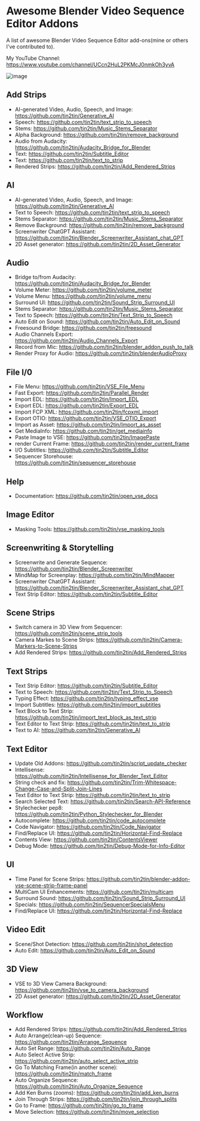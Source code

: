 # Awesome Blender Video Sequence Editor Addons
A list of awesome Blender Video Sequence Editor add-ons(mine or others I've contributed to).

My YouTube Channel: https://www.youtube.com/channel/UCcn2HuL2PKMcJ0nmkOh3yvA

![image](https://user-images.githubusercontent.com/1322593/236997265-9ebaaf3a-8e6e-48a4-bce4-547b6eb252e7.png)


## Add Strips
* AI-generated Video, Audio, Speech, and Image: https://github.com/tin2tin/Generative_AI
* Speech: https://github.com/tin2tin/text_strip_to_speech
* Stems: https://github.com/tin2tin/Music_Stems_Separator
* Alpha Background: https://github.com/tin2tin/remove_background
* Audio from Audacity: https://github.com/tin2tin/Audacity_Bridge_for_Blender
* Text: https://github.com/tin2tin/Subtitle_Editor
* Text: https://github.com/tin2tin/text_to_strip
* Rendered Strips: https://github.com/tin2tin/Add_Rendered_Strips

## AI
* AI-generated Video, Audio, Speech, and Image: https://github.com/tin2tin/Generative_AI
* Text to Speech: https://github.com/tin2tin/text_strip_to_speech
* Stems Separator: https://github.com/tin2tin/Music_Stems_Separator
* Remove Background: https://github.com/tin2tin/remove_background
* Screenwriter ChatGPT Assistant: https://github.com/tin2tin/Blender_Screenwriter_Assistant_chat_GPT
* 2D Asset generator: https://github.com/tin2tin/2D_Asset_Generator

## Audio
* Bridge to/from Audacity: https://github.com/tin2tin/Audacity_Bridge_for_Blender
* Volume Meter: https://github.com/tin2tin/volume_meter
* Volume Menu: https://github.com/tin2tin/volume_menu
* Surround UI: https://github.com/tin2tin/Sound_Strip_Surround_UI
* Stems Separator: https://github.com/tin2tin/Music_Stems_Separator
* Text to Speech: https://github.com/tin2tin/Text_Strip_to_Speech
* Auto Edit on Sound: https://github.com/tin2tin/Auto_Edit_on_Sound
* Freesound Bridge: https://github.com/tin2tin/freesound
* Audio Channels Export: https://github.com/tin2tin/Audio_Channels_Export
* Record from Mic: https://github.com/tin2tin/blender_addon_push_to_talk
* Render Proxy for Audio: https://github.com/tin2tin/blenderAudioProxy

## File I/0
* File Menu: https://github.com/tin2tin/VSE_File_Menu
* Fast Export: https://github.com/tin2tin/Parallel_Render
* Import EDL: https://github.com/tin2tin/Import_EDL
* Export EDL: https://github.com/tin2tin/Export_EDL
* Import FCP XML: https://github.com/tin2tin/fcpxml_import
* Export OTIO: https://github.com/tin2tin/VSE_OTIO_Export
* Import as Asset: https://github.com/tin2tin/Import_as_asset
* Get MediaInfo: https://github.com/tin2tin/get_mediainfo
* Paste Image to VSE: https://github.com/tin2tin/ImagePaste
* render Current Frame: https://github.com/tin2tin/render_current_frame
* I/O Subtitles: https://github.com/tin2tin/Subtitle_Editor
* Sequencer Storehouse: https://github.com/tin2tin/sequencer_storehouse

## Help
* Documentation: https://github.com/tin2tin/open_vse_docs

## Image Editor
* Masking Tools: https://github.com/tin2tin/vse_masking_tools

## Screenwriting & Storytelling
* Screenwrite and Generate Sequence: https://github.com/tin2tin/Blender_Screenwriter
* MindMap for Screenplay: https://github.com/tin2tin/MindMapper
* Screenwriter ChatGPT Assistant: https://github.com/tin2tin/Blender_Screenwriter_Assistant_chat_GPT
* Text Strip Editor: https://github.com/tin2tin/Subtitle_Editor

## Scene Strips
* Switch camera in 3D View from Sequencer: https://github.com/tin2tin/scene_strip_tools
* Camera Markes to Scene Strips: https://github.com/tin2tin/Camera-Markers-to-Scene-Strips
* Add Rendered Strips: https://github.com/tin2tin/Add_Rendered_Strips

## Text Strips
* Text Strip Editor: https://github.com/tin2tin/Subtitle_Editor
* Text to Speech: https://github.com/tin2tin/Text_Strip_to_Speech
* Typing Effect: https://github.com/tin2tin/typing_effect_vse
* Import Subtitles: https://github.com/tin2tin/import_subtitles
* Text Block to Text Strip: https://github.com/tin2tin/import_text_block_as_text_strip
* Text Editor to Text Strip: https://github.com/tin2tin/text_to_strip
* Text to AI: https://github.com/tin2tin/Generative_AI

## Text Editor
* Update Old Addons: https://github.com/tin2tin/script_update_checker
* Intellisense: https://github.com/tin2tin/Intellisense_for_Blender_Text_Editor
* String check and fix: https://github.com/tin2tin/Trim-Whitespace-Change-Case-and-Split-Join-Lines
* Text Editor to Text Strip: https://github.com/tin2tin/text_to_strip
* Search Selected Text: https://github.com/tin2tin/Search-API-Reference
* Stylechecker pep8: https://github.com/tin2tin/Python_Stylechecker_for_Blender
* Autocomplete: https://github.com/tin2tin/code_autocomplete
* Code Navigator: https://github.com/tin2tin/Code_Navigator
* Find/Replace UI: https://github.com/tin2tin/Horizontal-Find-Replace
* Contents View: https://github.com/tin2tin/ContentsViewer
* Debug Mode: https://github.com/tin2tin/Debug-Mode-for-Info-Editor

## UI
* Time Panel for Scene Strips: https://github.com/tin2tin/blender-addon-vse-scene-strip-frame-panel
* MultiCam UI Enhancements: https://github.com/tin2tin/multicam
* Surround Sound: https://github.com/tin2tin/Sound_Strip_Surround_UI
* Specials: https://github.com/tin2tin/SequencerSpecialsMenu
* Find/Replace UI: https://github.com/tin2tin/Horizontal-Find-Replace

## Video Edit
* Scene/Shot Detection: https://github.com/tin2tin/shot_detection
* Auto Edit: https://github.com/tin2tin/Auto_Edit_on_Sound

## 3D View
* VSE to 3D View Camera Background: https://github.com/tin2tin/vse_to_camera_background
* 2D Asset generator: https://github.com/tin2tin/2D_Asset_Generator

## Workflow
* Add Rendered Strips: https://github.com/tin2tin/Add_Rendered_Strips
* Auto Arrange(clean-up) Sequence: https://github.com/tin2tin/Arrange_Sequence
* Auto Set Range: https://github.com/tin2tin/Auto_Range
* Auto Select Active Strip: https://github.com/tin2tin/auto_select_active_strip
* Go To Matching Frame(in another scene): https://github.com/tin2tin/match_frame
* Auto Organize Sequence: https://github.com/tin2tin/Auto_Organize_Sequence
* Add Ken Burns (zooms): https://github.com/tin2tin/add_ken_burns
* Join Through Strips: https://github.com/tin2tin/join_through_splits
* Go to Frame: https://github.com/tin2tin/go_to_frame
* Move Selection: https://github.com/tin2tin/move_selection


